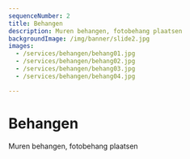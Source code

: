 ```yaml
---
sequenceNumber: 2
title: Behangen
description: Muren behangen, fotobehang plaatsen
backgroundImage: /img/banner/slide2.jpg
images:
  - /services/behangen/behang01.jpg
  - /services/behangen/behang02.jpg
  - /services/behangen/behang03.jpg
  - /services/behangen/behang04.jpg

---
```

# Behangen

Muren behangen, fotobehang plaatsen